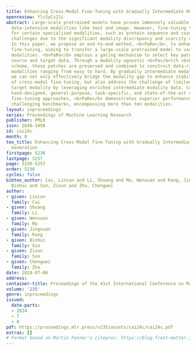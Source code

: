 ```yaml
---
title: Enhancing Cross-Modal Fine-Tuning with Gradually Intermediate Modality Generation
openreview: YlcSyCz21c
abstract: Large-scale pretrained models have proven immensely valuable in handling
  data-intensive modalities like text and image. However, fine-tuning these models
  for certain specialized modalities, such as protein sequence and cosmic ray, poses
  challenges due to the significant modality discrepancy and scarcity of labeled data.
  In this paper, we propose an end-to-end method, <b>PaRe</b>, to enhance cross-modal
  fine-tuning, aiming to transfer a large-scale pretrained model to various target
  modalities. <b>PaRe</b> employs a gating mechanism to select key patches from both
  source and target data. Through a modality-agnostic <b>Pa</b>tch <b>Re</b>placement
  scheme, these patches are preserved and combined to construct data-rich intermediate
  modalities ranging from easy to hard. By gradually intermediate modality generation,
  we can not only effectively bridge the modality gap to enhance stability and transferability
  of cross-modal fine-tuning, but also address the challenge of limited data in the
  target modality by leveraging enriched intermediate modality data. Compared with
  hand-designed, general-purpose, task-specific, and state-of-the-art cross-modal
  fine-tuning approaches, <b>PaRe</b> demonstrates superior performance across three
  challenging benchmarks, encompassing more than ten modalities.
layout: inproceedings
series: Proceedings of Machine Learning Research
publisher: PMLR
issn: 2640-3498
id: cai24c
month: 0
tex_title: Enhancing Cross-Modal Fine-Tuning with Gradually Intermediate Modality
  Generation
firstpage: 5236
lastpage: 5257
page: 5236-5257
order: 5236
cycles: false
bibtex_author: Cai, Lincan and Li, Shuang and Ma, Wenxuan and Kang, Jingxuan and Xie,
  Binhui and Sun, Zixun and Zhu, Chengwei
author:
- given: Lincan
  family: Cai
- given: Shuang
  family: Li
- given: Wenxuan
  family: Ma
- given: Jingxuan
  family: Kang
- given: Binhui
  family: Xie
- given: Zixun
  family: Sun
- given: Chengwei
  family: Zhu
date: 2024-07-08
address:
container-title: Proceedings of the 41st International Conference on Machine Learning
volume: '235'
genre: inproceedings
issued:
  date-parts:
  - 2024
  - 7
  - 8
pdf: https://proceedings.mlr.press/v235/assets/cai24c/cai24c.pdf
extras: []
# Format based on Martin Fenner's citeproc: https://blog.front-matter.io/posts/citeproc-yaml-for-bibliographies/
---
```

